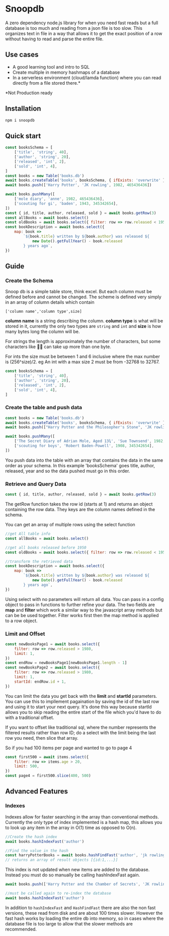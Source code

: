 # Snoopdb

A zero dependency node.js library for when you need fast reads but a full database is too much and reading from a json file is too slow. This organizes text in file in a way that allows it to get the exact position of a row without having to read and parse the entire file.

## Use cases

-   A good learning tool and intro to SQL
-   Create multiple in memory hashmaps of a database
-   In a serverless environment (cloud/lamda function) where you can read directly from a file stored there.\*

\*Not Production ready

## Installation

```sh
npm i snoopdb
```

## Quick start

```js
const booksSchema = [
    ['title', 'string', 40],
    ['author', 'string', 20],
    ['released', 'int', 2],
    ['sold', 'int', 4],
]
const books = new Table('books.db')
await books.createTable('books', booksSchema, { ifExists: 'overwrite' })
await books.push(['Harry Potter', 'JK rowling', 1982, 465436436])

await books.pushMany([
    ['mole diary', 'anne', 1982, 465436436],
    ['scouting for gi', 'baden', 1943, 345342654],
])
const { id, title, author, released, sold } = await books.getRow(3)
const allBooks = await books.select()
const oldBooks = await books.select({ filter: row => row.released < 1950 })
const bookDescription = await books.select({
    map: book =>
        `${book.title} written by ${book.author} was released ${
            new Date().getFullYear() - book.released
        } years ago`,
})
```

## Guide

### Create the Schema

Snoop db is a simple table store, think excel. But each column must be defined before and cannot be changed. The scheme is defined very simply in an array of column details which contain

```
['column name','column type',size]
```

**column name** is a string describing the column. **column type** is what will be stored in it, currently the only two types are `string` and `int` and **size** is how many bytes long the column will be.

For strings the length is approximately the number of characters, but some characters like 👵🏽 can take up more than one byte.

For ints the size must be between 1 and 6 inclusive where the max number is (256^size)/2. eg An int with a max size 2 must be from -32768 to 32767.

```js
const booksSchema = [
    ['title', 'string', 40],
    ['author', 'string', 20],
    ['released', 'int', 2],
    ['sold', 'int', 4],
]
```

### Create the table and push data

```js
const books = new Table('books.db')
await books.createTable('books', booksSchema, { ifExists: 'overwrite' })
await books.push(["Harry Potter and the Philosopher's Stone", 'JK rowling', 1997, 465436436])

await books.pushMany([
    ['The Secret Diary of Adrian Mole, Aged 13¾', 'Sue Townsend', 1982, 465436436],
    ['scouting for boys', 'Robert Baden-Powell', 1908, 345342654],
])
```

You push data into the table with an array that contains the data in the same order as your schema. In this example 'booksSchema' goes title, author, released, year and so the data pushed must go in this order.

### Retrieve and Query Data

```js
const { id, title, author, released, sold } = await books.getRow(3)
```

The getRow function takes the row id (starts at 1) and returns an object containing the row data. They keys are the column names defined in the schema.

You can get an array of multiple rows using the select function

```js
//get All table info
const allBooks = await books.select()

//get all books released before 1950
const oldBooks = await books.select({ filter: row => row.released < 1950 })

//transform the retrieved data
const bookDescription = await books.select({
    map: book =>
        `${book.title} written by ${book.author} was released ${
            new Date().getFullYear() - book.released
        } years ago`,
})
```

Using select with no parameters will return all data. You can pass in a config object to pass in functions to further refine your data. The two fields are **map** and **filter** which work a similar way to the javascript array methods but can be be used together. Filter works first then the map method is applied to a row object.

### Limit and Offset

```js
const newBooksPage1 = await books.select({
    filter: row => row.released > 1980,
    limit: 1,
})
const endRow = newBooksPage1[newBooksPage1.length - 1]
const newBooksPage2 = await books.select({
    filter: row => row.released > 1980,
    limit: 1,
    startId: endRow.id + 1,
})
```

You can limit the data you get back with the **limit** and **startId** parameters. You can use this to impllement pagaination by saving the id of the last row and using it to start your next query. It's done this way because startId allows you to skip reading the entire start of the file which you'd have to do with a traditional offset.

If you want to offset like traditional sql, where the number represents the filtered results rather than row ID; do a select with the limit being the last row you need, then slice that array.

So if you had 100 items per page and wanted to go to page 4

```js
const first500 = await items.select({
    filter: row => items.age > 20,
    limit: 500,
})
const page4 = first500.slice(400, 500)
```

## Advanced Features

### Indexes

Indexes allow for faster searching in the array than conventional methods. Currently the only type of index implemented is a hash map, this allows you to look up any item in the array in O(1) time as opposed to O(n).

```js
//Create the hash index
await books.hashIndexFast('author')

//Find the value in the hash
const harryPotterBooks = await books.hashFindFast('author', 'jk rowling')
// returns an array of result objects [{id:1,...}]
```

This index is not updated when new items are added to the database. Instead you must do so manually be calling hashIndexFast again.

```js
await books.push(['Harry Potter and the Chamber of Secrets', 'JK rowling', 1997, 465436436])

//must be called again to re-index the database
await books.hashIndexFast('author')
```

In addition to `hashIndexFast` and `HashFindFast` there are also the non fast versions, these read from disk and are about 100 times slower. However the fast hash works by loading the entire db into memory, so in cases where the database file is too large to allow that the slower methods are recommended.

